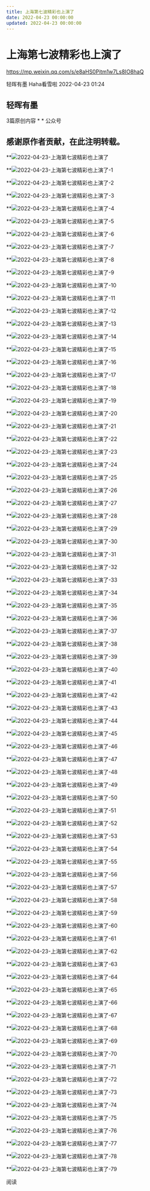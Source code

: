 ```yaml
---
title: 上海第七波精彩也上演了
date: 2022-04-23 00:00:00
updated: 2022-04-23 00:00:00
---
```



# 上海第七波精彩也上演了



https://mp.weixin.qq.com/s/e8aHS0Pitm1w7Ls8IO8haQ




轻晖有墨 Haha看雪啦 2022-04-23 01:24




## 轻晖有墨

3篇原创内容
*
*
公众号
## 感谢原作者贡献，在此注明转载。
**![2022-04-23-上海第七波精彩也上演了](assets/2022-04-23-上海第七波精彩也上演了.jpeg)



**![2022-04-23-上海第七波精彩也上演了-1](assets/2022-04-23-上海第七波精彩也上演了-1.jpeg)



**![2022-04-23-上海第七波精彩也上演了-2](assets/2022-04-23-上海第七波精彩也上演了-2.jpeg)



**![2022-04-23-上海第七波精彩也上演了-3](assets/2022-04-23-上海第七波精彩也上演了-3.jpeg)



**![2022-04-23-上海第七波精彩也上演了-4](assets/2022-04-23-上海第七波精彩也上演了-4.jpeg)



**![2022-04-23-上海第七波精彩也上演了-5](assets/2022-04-23-上海第七波精彩也上演了-5.jpeg)



**![2022-04-23-上海第七波精彩也上演了-6](assets/2022-04-23-上海第七波精彩也上演了-6.jpeg)



**![2022-04-23-上海第七波精彩也上演了-7](assets/2022-04-23-上海第七波精彩也上演了-7.jpeg)



**![2022-04-23-上海第七波精彩也上演了-8](assets/2022-04-23-上海第七波精彩也上演了-8.jpeg)



**![2022-04-23-上海第七波精彩也上演了-9](assets/2022-04-23-上海第七波精彩也上演了-9.jpeg)



**![2022-04-23-上海第七波精彩也上演了-10](assets/2022-04-23-上海第七波精彩也上演了-10.jpeg)



**![2022-04-23-上海第七波精彩也上演了-11](assets/2022-04-23-上海第七波精彩也上演了-11.jpeg)



**![2022-04-23-上海第七波精彩也上演了-12](assets/2022-04-23-上海第七波精彩也上演了-12.jpeg)



**![2022-04-23-上海第七波精彩也上演了-13](assets/2022-04-23-上海第七波精彩也上演了-13.jpeg)



**![2022-04-23-上海第七波精彩也上演了-14](assets/2022-04-23-上海第七波精彩也上演了-14.jpeg)



**![2022-04-23-上海第七波精彩也上演了-15](assets/2022-04-23-上海第七波精彩也上演了-15.jpeg)



**![2022-04-23-上海第七波精彩也上演了-16](assets/2022-04-23-上海第七波精彩也上演了-16.jpeg)



**![2022-04-23-上海第七波精彩也上演了-17](assets/2022-04-23-上海第七波精彩也上演了-17.jpeg)



**![2022-04-23-上海第七波精彩也上演了-18](assets/2022-04-23-上海第七波精彩也上演了-18.jpeg)



**![2022-04-23-上海第七波精彩也上演了-19](assets/2022-04-23-上海第七波精彩也上演了-19.jpeg)



**![2022-04-23-上海第七波精彩也上演了-20](assets/2022-04-23-上海第七波精彩也上演了-20.jpeg)



**![2022-04-23-上海第七波精彩也上演了-21](assets/2022-04-23-上海第七波精彩也上演了-21.jpeg)



**![2022-04-23-上海第七波精彩也上演了-22](assets/2022-04-23-上海第七波精彩也上演了-22.jpeg)



**![2022-04-23-上海第七波精彩也上演了-23](assets/2022-04-23-上海第七波精彩也上演了-23.jpeg)



**![2022-04-23-上海第七波精彩也上演了-24](assets/2022-04-23-上海第七波精彩也上演了-24.jpeg)



**![2022-04-23-上海第七波精彩也上演了-25](assets/2022-04-23-上海第七波精彩也上演了-25.jpeg)



**![2022-04-23-上海第七波精彩也上演了-26](assets/2022-04-23-上海第七波精彩也上演了-26.jpeg)



**![2022-04-23-上海第七波精彩也上演了-27](assets/2022-04-23-上海第七波精彩也上演了-27.jpeg)



**![2022-04-23-上海第七波精彩也上演了-28](assets/2022-04-23-上海第七波精彩也上演了-28.jpeg)



**![2022-04-23-上海第七波精彩也上演了-29](assets/2022-04-23-上海第七波精彩也上演了-29.jpeg)



**![2022-04-23-上海第七波精彩也上演了-30](assets/2022-04-23-上海第七波精彩也上演了-30.jpeg)



**![2022-04-23-上海第七波精彩也上演了-31](assets/2022-04-23-上海第七波精彩也上演了-31.jpeg)



**![2022-04-23-上海第七波精彩也上演了-32](assets/2022-04-23-上海第七波精彩也上演了-32.jpeg)



**![2022-04-23-上海第七波精彩也上演了-33](assets/2022-04-23-上海第七波精彩也上演了-33.jpeg)



**![2022-04-23-上海第七波精彩也上演了-34](assets/2022-04-23-上海第七波精彩也上演了-34.jpeg)



**![2022-04-23-上海第七波精彩也上演了-35](assets/2022-04-23-上海第七波精彩也上演了-35.jpeg)



**![2022-04-23-上海第七波精彩也上演了-36](assets/2022-04-23-上海第七波精彩也上演了-36.jpeg)



**![2022-04-23-上海第七波精彩也上演了-37](assets/2022-04-23-上海第七波精彩也上演了-37.jpeg)



**![2022-04-23-上海第七波精彩也上演了-38](assets/2022-04-23-上海第七波精彩也上演了-38.jpeg)



**![2022-04-23-上海第七波精彩也上演了-39](assets/2022-04-23-上海第七波精彩也上演了-39.jpeg)



**![2022-04-23-上海第七波精彩也上演了-40](assets/2022-04-23-上海第七波精彩也上演了-40.jpeg)



**![2022-04-23-上海第七波精彩也上演了-41](assets/2022-04-23-上海第七波精彩也上演了-41.jpeg)



**![2022-04-23-上海第七波精彩也上演了-42](assets/2022-04-23-上海第七波精彩也上演了-42.jpeg)



**![2022-04-23-上海第七波精彩也上演了-43](assets/2022-04-23-上海第七波精彩也上演了-43.jpeg)



**![2022-04-23-上海第七波精彩也上演了-44](assets/2022-04-23-上海第七波精彩也上演了-44.jpeg)



**![2022-04-23-上海第七波精彩也上演了-45](assets/2022-04-23-上海第七波精彩也上演了-45.jpeg)



**![2022-04-23-上海第七波精彩也上演了-46](assets/2022-04-23-上海第七波精彩也上演了-46.jpeg)



**![2022-04-23-上海第七波精彩也上演了-47](assets/2022-04-23-上海第七波精彩也上演了-47.jpeg)



**![2022-04-23-上海第七波精彩也上演了-48](assets/2022-04-23-上海第七波精彩也上演了-48.jpeg)



**![2022-04-23-上海第七波精彩也上演了-49](assets/2022-04-23-上海第七波精彩也上演了-49.jpeg)



**![2022-04-23-上海第七波精彩也上演了-50](assets/2022-04-23-上海第七波精彩也上演了-50.jpeg)



**![2022-04-23-上海第七波精彩也上演了-51](assets/2022-04-23-上海第七波精彩也上演了-51.jpeg)



**![2022-04-23-上海第七波精彩也上演了-52](assets/2022-04-23-上海第七波精彩也上演了-52.jpeg)



**![2022-04-23-上海第七波精彩也上演了-53](assets/2022-04-23-上海第七波精彩也上演了-53.jpeg)



**![2022-04-23-上海第七波精彩也上演了-54](assets/2022-04-23-上海第七波精彩也上演了-54.jpeg)



**![2022-04-23-上海第七波精彩也上演了-55](assets/2022-04-23-上海第七波精彩也上演了-55.jpeg)



**![2022-04-23-上海第七波精彩也上演了-56](assets/2022-04-23-上海第七波精彩也上演了-56.jpeg)



**![2022-04-23-上海第七波精彩也上演了-57](assets/2022-04-23-上海第七波精彩也上演了-57.jpeg)



**![2022-04-23-上海第七波精彩也上演了-58](assets/2022-04-23-上海第七波精彩也上演了-58.jpeg)



**![2022-04-23-上海第七波精彩也上演了-59](assets/2022-04-23-上海第七波精彩也上演了-59.jpeg)



**![2022-04-23-上海第七波精彩也上演了-60](assets/2022-04-23-上海第七波精彩也上演了-60.jpeg)



**![2022-04-23-上海第七波精彩也上演了-61](assets/2022-04-23-上海第七波精彩也上演了-61.jpeg)



**![2022-04-23-上海第七波精彩也上演了-62](assets/2022-04-23-上海第七波精彩也上演了-62.jpeg)



**![2022-04-23-上海第七波精彩也上演了-63](assets/2022-04-23-上海第七波精彩也上演了-63.jpeg)



**![2022-04-23-上海第七波精彩也上演了-64](assets/2022-04-23-上海第七波精彩也上演了-64.jpeg)



**![2022-04-23-上海第七波精彩也上演了-65](assets/2022-04-23-上海第七波精彩也上演了-65.jpeg)



**![2022-04-23-上海第七波精彩也上演了-66](assets/2022-04-23-上海第七波精彩也上演了-66.jpeg)



**![2022-04-23-上海第七波精彩也上演了-67](assets/2022-04-23-上海第七波精彩也上演了-67.jpeg)



**![2022-04-23-上海第七波精彩也上演了-68](assets/2022-04-23-上海第七波精彩也上演了-68.jpeg)



**![2022-04-23-上海第七波精彩也上演了-69](assets/2022-04-23-上海第七波精彩也上演了-69.jpeg)



**![2022-04-23-上海第七波精彩也上演了-70](assets/2022-04-23-上海第七波精彩也上演了-70.jpeg)



**![2022-04-23-上海第七波精彩也上演了-71](assets/2022-04-23-上海第七波精彩也上演了-71.jpeg)



**![2022-04-23-上海第七波精彩也上演了-72](assets/2022-04-23-上海第七波精彩也上演了-72.jpeg)



**![2022-04-23-上海第七波精彩也上演了-73](assets/2022-04-23-上海第七波精彩也上演了-73.jpeg)



**![2022-04-23-上海第七波精彩也上演了-74](assets/2022-04-23-上海第七波精彩也上演了-74.jpeg)



**![2022-04-23-上海第七波精彩也上演了-75](assets/2022-04-23-上海第七波精彩也上演了-75.jpeg)



**![2022-04-23-上海第七波精彩也上演了-76](assets/2022-04-23-上海第七波精彩也上演了-76.jpeg)



**![2022-04-23-上海第七波精彩也上演了-77](assets/2022-04-23-上海第七波精彩也上演了-77.jpeg)



**![2022-04-23-上海第七波精彩也上演了-78](assets/2022-04-23-上海第七波精彩也上演了-78.jpeg)



**![2022-04-23-上海第七波精彩也上演了-79](assets/2022-04-23-上海第七波精彩也上演了-79.jpeg)




阅读
